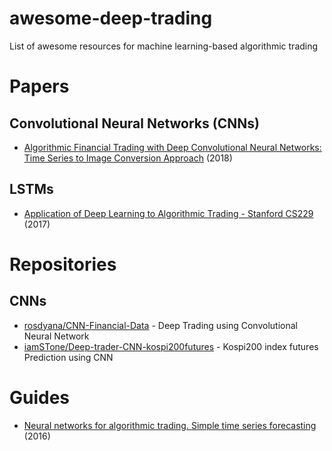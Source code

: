 # awesome-deep-trading
List of awesome resources for machine learning-based algorithmic trading

# Papers

## Convolutional Neural Networks (CNNs)
* [Algorithmic Financial Trading with Deep Convolutional Neural Networks: Time Series to Image Conversion Approach](https://www.researchgate.net/publication/324802031_Algorithmic_Financial_Trading_with_Deep_Convolutional_Neural_Networks_Time_Series_to_Image_Conversion_Approach) (2018)

## LSTMs
* [Application of Deep Learning to Algorithmic Trading - Stanford CS229](http://cs229.stanford.edu/proj2017/final-reports/5241098.pdf) (2017)

# Repositories

## CNNs
* [rosdyana/CNN-Financial-Data](https://github.com/rosdyana/CNN-Financial-Data) - Deep Trading using Convolutional Neural Network
* [iamSTone/Deep-trader-CNN-kospi200futures](https://github.com/iamSTone/Deep-trader-CNN-kospi200futures) - Kospi200 index futures Prediction using CNN

# Guides
* [Neural networks for algorithmic trading. Simple time series forecasting](https://medium.com/@alexrachnog/neural-networks-for-algorithmic-trading-part-one-simple-time-series-forecasting-f992daa1045a) (2016)
